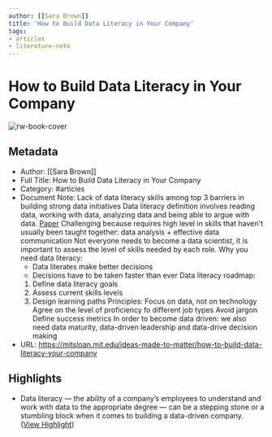 ```yaml
---
author: [[Sara Brown]]
title: 'How to Build Data Literacy in Your Company'
tags: 
- articles
- literature-note
---
```

# How to Build Data Literacy in Your Company

![rw-book-cover](https://mitsloan.mit.edu/sites/default/files/styles/og_image/public/2021-02/data-literacy.jpg?h=7691f918&itok=nT7ZDRTr)

## Metadata
- Author: [[Sara Brown]]
- Full Title: How to Build Data Literacy in Your Company
- Category: #articles
- Document Note: Lack of data literacy skills among top 3 barriers in building strong data initiatives
   Data literacy definition involves reading data, working with data, analyzing data and being able to argue with data. [Paper](https://dam-prod.media.mit.edu/x/2016/10/20/Edu_D'Ignazio_52.pdf)
   Challenging because requires high level in skills that haven't usually been taught together: data analysis + effective data communication
   Not everyone needs to become a data scientist, it is important to assess the level of skills needed by each role.
   Why you need data literacy:
   - Data literates make better decisions
   - Decisions have to be taken faster than ever
   Data literacy roadmap:
   1. Define data literacy goals
   2. Assess current skills levels
   3. Design learning paths
   Principles:
   Focus on data, not on technology
   Agree on the level of proficiency fo different job types
   Avoid jargon
   Define success metrics
   In order to become data driven: we also need data maturity, data-driven leadership and data-drive decision making
- URL: https://mitsloan.mit.edu/ideas-made-to-matter/how-to-build-data-literacy-your-company

## Highlights
- Data literacy — the ability of a company’s employees to understand and work with data to the appropriate degree — can be a stepping stone or a stumbling block when it comes to building a data-driven company. ([View Highlight](https://read.readwise.io/read/01gs3nvfjp089nms7qt647fw3s))
